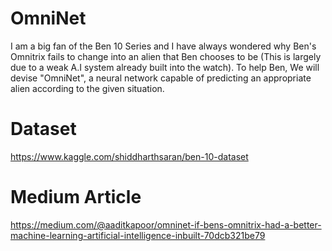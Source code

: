 # OmniNet
I am a big fan of the Ben 10 Series and I have always wondered why Ben's Omnitrix fails to change into an alien that Ben chooses to be (This is largely due to a weak A.I system already built into the watch). To help Ben, We will devise "OmniNet", a neural network capable of predicting an appropriate alien according to the given situation.
# Dataset
https://www.kaggle.com/shiddharthsaran/ben-10-dataset
# Medium Article
https://medium.com/@aaditkapoor/omninet-if-bens-omnitrix-had-a-better-machine-learning-artificial-intelligence-inbuilt-70dcb321be79
